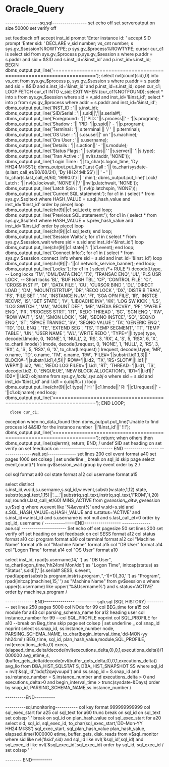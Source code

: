 # Oracle_Query
-----------------sq.sql-----------------
set echo off
set serveroutput on size 50000
set verify off

set feedback off
accept inst_id prompt 'Enter instance id: '
accept SID prompt 'Enter sid: '
DECLARE
  v_sid number;
  vs_cnt number;
  s sys.gv_$session%ROWTYPE;
  p sys.gv_$process%ROWTYPE;
  cursor cur_c1 is select sid from   sys.gv_$process p,sys.gv_$session s  where p.addr  = s.paddr and   sid = &SID  and s.inst_id='&inst_id' and p.inst_id=s.inst_id;
BEGIN
    dbms_output.put_line('=====================================================================');
    select nvl(count(sid),0) into vs_cnt from sys.gv_$process p, sys.gv_$session s  where  p.addr  = s.paddr and   sid = &SID and s.inst_id='&inst_id' and p.inst_id=s.inst_id;
    open cur_c1;
    LOOP
      FETCH cur_c1 INTO v_sid;
        EXIT WHEN (cur_c1%NOTFOUND);
        select * into s from sys.gv_$session where sid  = v_sid and inst_id='&inst_id';
          select * into p from sys.gv_$process where addr = s.paddr and inst_id='&inst_id';
        dbms_output.put_line('INST_ID  : '|| s.inst_id);
        dbms_output.put_line('SID/Serial  : '|| s.sid||','||s.serial#);
          dbms_output.put_line('Foreground  : '|| 'PID: '||s.process||' - '||s.program);
          dbms_output.put_line('Shadow      : '|| 'PID: '||p.spid||' - '||p.program);
          dbms_output.put_line('Terminal    : '|| s.terminal || '/ ' || p.terminal);
          dbms_output.put_line('OS User     : '|| s.osuser||' on '||s.machine);
          dbms_output.put_line('Ora User    : '|| s.username);
        dbms_output.put_line('Details     : '|| s.action||' - '||s.module);
          dbms_output.put_line('Status Flags: '|| s.status||' '||s.server||' '||s.type);
          dbms_output.put_line('Tran Active : '|| nvl(s.taddr, 'NONE'));
          dbms_output.put_line('Login Time  : '|| to_char(s.logon_time, 'Dy HH24:MI:SS'));
          dbms_output.put_line('Last Call   : '|| to_char(sysdate-(s.last_call_et/60/60/24), 'Dy HH24:MI:SS') || ' - ' || to_char(s.last_call_et/60, '9990.0') || ' min');
          dbms_output.put_line('Lock/ Latch : '|| nvl(s.lockwait, 'NONE')||'/ '||nvl(p.latchwait, 'NONE'));
          dbms_output.put_line('Latch Spin  : '|| nvl(p.latchspin, 'NONE'));
          dbms_output.put_line('Current SQL statement:');
        for c1 in ( select * from sys.gv_$sqltext  where HASH_VALUE = s.sql_hash_value and inst_id='&inst_id' order by piece)
        loop
            dbms_output.put_line(chr(9)||c1.sql_text);
          end loop;
        dbms_output.put_line('Previous SQL statement:');
          for c1 in ( select * from sys.gv_$sqltext  where HASH_VALUE = s.prev_hash_value and inst_id='&inst_id' order by piece)
        loop
            dbms_output.put_line(chr(9)||c1.sql_text);
          end loop;
        dbms_output.put_line('Session Waits:');
          for c1 in ( select * from sys.gv_$session_wait where sid = s.sid and inst_id='&inst_id')
        loop
        dbms_output.put_line(chr(9)||c1.state||': '||c1.event);
          end loop;
  dbms_output.put_line('Connect Info:');
  for c1 in ( select * from sys.gv_$session_connect_info where sid = s.sid and inst_id='&inst_id') loop
    dbms_output.put_line(chr(9)||': '||c1.network_service_banner);
  end loop;
          dbms_output.put_line('Locks:');
          for c1 in ( select  /*+ RULE */ decode(l.type,
          -- Long locks
                      'TM', 'DML/DATA ENQ',   'TX', 'TRANSAC ENQ',
                      'UL', 'PLS USR LOCK',
          -- Short locks
                      'BL', 'BUF HASH TBL',  'CF', 'CONTROL FILE',
                      'CI', 'CROSS INST F',  'DF', 'DATA FILE   ',
                      'CU', 'CURSOR BIND ',
                      'DL', 'DIRECT LOAD ',  'DM', 'MOUNT/STRTUP',
                      'DR', 'RECO LOCK   ',  'DX', 'DISTRIB TRAN',
                      'FS', 'FILE SET    ',  'IN', 'INSTANCE NUM',
                      'FI', 'SGA OPN FILE',
                      'IR', 'INSTCE RECVR',  'IS', 'GET STATE   ',
                      'IV', 'LIBCACHE INV',  'KK', 'LOG SW KICK ',
                      'LS', 'LOG SWITCH  ',
                      'MM', 'MOUNT DEF   ',  'MR', 'MEDIA RECVRY',
                      'PF', 'PWFILE ENQ  ',  'PR', 'PROCESS STRT',
                      'RT', 'REDO THREAD ',  'SC', 'SCN ENQ     ',
                      'RW', 'ROW WAIT    ',
                      'SM', 'SMON LOCK   ',  'SN', 'SEQNO INSTCE',
                      'SQ', 'SEQNO ENQ   ',  'ST', 'SPACE TRANSC',
                      'SV', 'SEQNO VALUE ',  'TA', 'GENERIC ENQ ',
                      'TD', 'DLL ENQ     ',  'TE', 'EXTEND SEG  ',
                      'TS', 'TEMP SEGMENT',  'TT', 'TEMP TABLE  ',
                      'UN', 'USER NAME   ',  'WL', 'WRITE REDO  ',
                      'TYPE='||l.type) type,
                         decode(l.lmode, 0, 'NONE', 1, 'NULL', 2, 'RS', 3, 'RX',
                       4, 'S',    5, 'RSX',  6, 'X',
                       to_char(l.lmode) ) lmode,
                          decode(l.request, 0, 'NONE', 1, 'NULL', 2, 'RS', 3, 'RX',
                         4, 'S', 5, 'RSX', 6, 'X',
                         to_char(l.request) ) lrequest,
                           decode(l.type, 'MR', o.name,
                      'TD', o.name,
                      'TM', o.name,
                      'RW', 'FILE#='||substr(l.id1,1,3)||
                            ' BLOCK#='||substr(l.id1,4,5)||' ROW='||l.id2,
                      'TX', 'RS+SLOT#'||l.id1||' WRP#'||l.id2,
                      'WL', 'REDO LOG FILE#='||l.id1,
                      'RT', 'THREAD='||l.id1,
                      'TS', decode(l.id2, 0, 'ENQUEUE', 'NEW BLOCK ALLOCATION'),
                      'ID1='||l.id1||' ID2='||l.id2) objname
                       from  sys.gv_$lock l, sys.obj$ o
                       where sid   = s.sid
                                and inst_id='&inst_id'
                         and l.id1 = o.obj#(+) )
            loop
             dbms_output.put_line(chr(9)||c1.type||' H: '||c1.lmode||' R: '||c1.lrequest||' - '||c1.objname);
              end loop;
            dbms_output.put_line('=====================================================================');
    END LOOP;

      close cur_c1;
exception
    when no_data_found then
      dbms_output.put_line('Unable to find process id &&SID for the instance number '||'&inst_id'||' !!!');
      dbms_output.put_line('=====================================================================');
      return;
    when others then
      dbms_output.put_line(sqlerrm);
      return;
END;
/
undef SID
set heading on
set verify on
set feedback on
-------------------------- END -----------------
---------------wait.sql--------------
set lines 200
col event format a40
set pages 1000
set colsep |
set underline _
break on sql_id   skip page
select event,count(*) from gv$session_wait group by event order by 2
/

col sql format a40
col state format a12
col username format a15

select distinct s.inst_id,w.sid,s.username,s.sql_id,w.event,substr(w.state,1,12) state,
substr(q.sql_text,1,15)||'.....'||substr(q.sql_text,instr(q.sql_text,'FROM',1),20) sql,round(s.last_call_et/60) MINS_ACTIVE
from gv$session_wait w,gv$session s,v$sql q
where w.event like '%&event%'
and w.sid=s.sid
and s.SQL_HASH_VALUE=q.HASH_VALUE
and s.status='ACTIVE'
and s.inst_id=w.inst_id
and s.username is not null
and s.last_call_et>0
order by sql_id, username
/
---------------END------------------
-------------- aue.sql ----------------------
Set echo off
set pagesize 50
set lines 200
set verify off
set heading on
set feedback on
col SESS format a12
col status format a10
col program format a30
col terminal format a12
col "Machine Name" format a15
col "Machine Name" format a15
col "DB User" format a14
col "Logon Time" format a14
col "OS User" format a10


select inst_id, rpad(s.username,14,' ') as "DB User",
   to_char(logon_time,'hh24:mi Mon/dd') as "Logon Time",
   initcap(status) as "Status",s.sid||','||s.serial# SESS,
   s.event,
   rpad(upper(substr(s.program,instr(s.program,'\',-1)+1)),30,' ') as "Program",
   rpad(initcap(machine),15,' ') as "Machine Name" from gv$session s
   where upper(s.username) like upper('%&Username%') and s.status='ACTIVE'
   order by machine,s.program
/

-------------- END---------------
---------- sqh.sql (SQL HISTORY) ----------
set lines 250 pages 5000
col NOde for 99
col BEG_time for a15
col module for a43
col parsing_schema_name for a12 heading user
col instance_number for 99
--col SQL_PROFILE noprint
col SQL_PROFILE for a10
--break on Beg_time skip page
set colsep |
set underline _
col snap_id noprint
select ss.snap_id, ss.instance_number node, PARSING_SCHEMA_NAME, to_char(begin_interval_time,'dd-MON-yy hh24:mi') BEG_time, sql_id, plan_hash_value,module,SQL_PROFILE,
nvl(executions_delta,0) execs,
(elapsed_time_delta/decode(nvl(executions_delta,0),0,1,executions_delta))/1000000 avg_etime_s,
(buffer_gets_delta/decode(nvl(buffer_gets_delta,0),0,1,executions_delta)) avg_lio
from DBA_HIST_SQLSTAT S, DBA_HIST_SNAPSHOT SS
where
sql_id = nvl('&sql_id','bdqf2qwjvuupd') and ss.snap_id = S.snap_id
and ss.instance_number = S.instance_number and executions_delta > 0
and executions_delta>0
and begin_interval_time > trunc(sysdate-&Days)
order by snap_id, PARSING_SCHEMA_NAME,ss.instance_number
/

----------END----------

----------sql.monitoring-----------
col key format 999999999999
col sql_exec_start for a25
col sql_text for a60 trunc
break on sql_id on sql_text
set colsep '|'
break on sql_id on plan_hash_value
col sql_exec_start for a20
select sid, sql_id, sql_exec_id, to_char(sql_exec_start,'DD-Mon-YY HH24:MI:SS') sql_exec_start, sql_plan_hash_value plan_hash_value,
elapsed_time/1000000 etime, buffer_gets, disk_reads
from v$sql_monitor
where sid like nvl('&sid',sid)
and sql_id like nvl('&sql_id',sql_id)
and sql_exec_id like nvl('&sql_exec_id',sql_exec_id)
order by sql_id, sql_exec_id
/
set colsep ' '

-------- END----------
